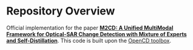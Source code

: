 # Repository Overview

Official implementation for the paper **[M2CD: A Unified MultiModal Framework for Optical-SAR Change Detection with Mixture of Experts and Self-Distillation](https://arxiv.org/pdf/2503.19406)**. This code is built upon the [OpenCD toolbox](https://github.com/likyoo/open-cd).